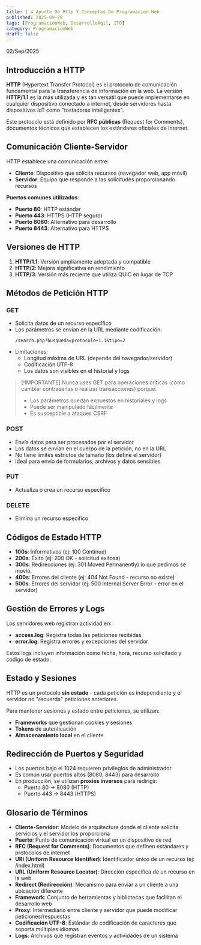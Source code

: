 ```yaml
---
title: 1.4 Apunte De Http Y Conceptos De Programación Web
published: 2025-09-28
tags: [ProgramacionWeb, DesarrolloAgil, ITO]
category: ProgramacionWeb
draft: false
---
```


02/Sep/2025
## Introducción a HTTP

**HTTP** (Hypertext Transfer Protocol) es el protocolo de comunicación fundamental para la transferencia de información en la web. La versión **HTTP/1.1** es la más utilizada y es tan versátil que puede implementarse en cualquier dispositivo conectado a internet, desde servidores hasta dispositivos IoT como "tostadoras inteligentes".

Este protocolo está definido por **RFC públicas** (Request for Comments), documentos técnicos que establecen los estándares oficiales de internet.

## Comunicación Cliente-Servidor

HTTP establece una comunicación entre:
- **Cliente**: Dispositivo que solicita recursos (navegador web, app móvil)
- **Servidor**: Equipo que responde a las solicitudes proporcionando recursos

**Puertos comunes utilizados**:
- **Puerto 80**: HTTP estándar
- **Puerto 443**: HTTPS (HTTP seguro)
- **Puerto 8080**: Alternativo para desarrollo
- **Puerto 8443**: Alternativo para HTTPS

## Versiones de HTTP

1. **HTTP/1.1**: Versión ampliamente adoptada y compatible
2. **HTTP/2**: Mejora significativa en rendimiento
3. **HTTP/3**: Versión más reciente que utiliza QUIC en lugar de TCP

## Métodos de Petición HTTP

### GET
- Solicita datos de un recurso específico
- Los parámetros se envían en la URL mediante codificación:
  ```
  /search.php?busqueda=protocolo+1.1&tipo=2
  ```
- Limitaciones:
  - Longitud máxima de URL (depende del navegador/servidor)
  - Codificación UTF-8
  - Los datos son visibles en el historial y logs

>[!IMPORTANTE]
>Nunca uses GET para operaciones críticas (como cambiar contraseñas o realizar transacciones) porque:
>- Los parámetros quedan expuestos en historiales y logs
>- Puede ser manipulado fácilmente
>- Es susceptible a ataques CSRF

### POST
- Envía datos para ser procesados por el servidor
- Los datos se envían en el cuerpo de la petición, no en la URL
- No tiene límites estrictos de tamaño (los define el servidor)
- Ideal para envío de formularios, archivos y datos sensibles

### PUT
- Actualiza o crea un recurso específico

### DELETE
- Elimina un recurso específico

## Códigos de Estado HTTP

- **100s**: Informativos (ej: 100 Continue)
- **200s**: Éxito (ej: 200 OK - solicitud exitosa) 
- **300s**: Redirecciones (ej: 301 Moved Permanently) lo que pedimos se movió.
- **400s**: Errores del cliente (ej: 404 Not Found - recurso no existe)
- **500s**: Errores del servidor (ej: 500 Internal Server Error - error en el servidor)

## Gestión de Errores y Logs

Los servidores web registran actividad en:
- **access.log**: Registra todas las peticiones recibidas
- **error.log**: Registra errores y excepciones del servidor

Estos logs incluyen información como fecha, hora, recurso solicitado y código de estado.

## Estado y Sesiones

HTTP es un protocolo **sin estado** - cada petición es independiente y el servidor no "recuerda" peticiones anteriores.

Para mantener sesiones y estado entre peticiones, se utilizan:
- **Frameworks** que gestionan cookies y sesiones
- **Tokens** de autenticación
- **Almacenamiento local** en el cliente

## Redirección de Puertos y Seguridad

- Los puertos bajo el 1024 requieren privilegios de administrador
- Es común usar puertos altos (8080, 8443) para desarrollo
- En producción, se utilizan **proxies inversos** para redirigir:
  - Puerto 80 → 8080 (HTTP)
  - Puerto 443 → 8443 (HTTPS)

## Glosario de Términos

- **Cliente-Servidor**: Modelo de arquitectura donde el cliente solicita servicios y el servidor los proporciona
- **Puerto**: Punto de comunicación virtual en un dispositivo de red
- **RFC (Request for Comments)**: Documentos que definen estándares y protocolos de internet
- **URI (Uniform Resource Identifier)**: Identificador único de un recurso (ej: /index.html)
- **URL (Uniform Resource Locator)**: Dirección específica de un recurso en la web
- **Redirect (Redirección)**: Mecanismo para enviar a un cliente a una ubicación diferente
- **Framework**: Conjunto de herramientas y bibliotecas que facilitan el desarrollo web
- **Proxy**: Intermediario entre cliente y servidor que puede modificar peticiones/respuestas
- **Codificación UTF-8**: Estándar de codificación de caracteres que soporta múltiples idiomas
- **Logs**: Archivos que registran eventos y actividades de un sistema

